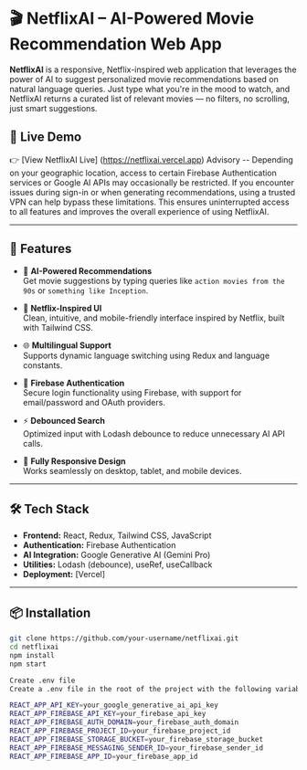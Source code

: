 # 🎬 NetflixAI – AI-Powered Movie Recommendation Web App

**NetflixAI** is a responsive, Netflix-inspired web application that leverages the power of AI to suggest personalized movie recommendations based on natural language queries. Just type what you're in the mood to watch, and NetflixAI returns a curated list of relevant movies — no filters, no scrolling, just smart suggestions.

## 🚀 Live Demo

👉 [View NetflixAI Live] (https://netflixai.vercel.app)
Advisory -- Depending on your geographic location, access to certain Firebase Authentication services or Google AI APIs may occasionally be restricted. If you encounter issues during sign-in or when generating recommendations, using a trusted VPN can help bypass these limitations. This ensures uninterrupted access to all features and improves the overall experience of using NetflixAI.

---

## 🌟 Features

- 🎯 **AI-Powered Recommendations**  
  Get movie suggestions by typing queries like `action movies from the 90s` or `something like Inception`.

- 🎥 **Netflix-Inspired UI**  
  Clean, intuitive, and mobile-friendly interface inspired by Netflix, built with Tailwind CSS.

- 🌐 **Multilingual Support**  
  Supports dynamic language switching using Redux and language constants.

- 🔐 **Firebase Authentication**  
  Secure login functionality using Firebase, with support for email/password and OAuth providers.

- ⚡ **Debounced Search**  
  Optimized input with Lodash debounce to reduce unnecessary AI API calls.

- 📲 **Fully Responsive Design**  
  Works seamlessly on desktop, tablet, and mobile devices.

---

## 🛠 Tech Stack

- **Frontend:** React, Redux, Tailwind CSS, JavaScript
- **Authentication:** Firebase Authentication
- **AI Integration:** Google Generative AI (Gemini Pro)
- **Utilities:** Lodash (debounce), useRef, useCallback
- **Deployment:** [Vercel]

---

## 📦 Installation

```bash
git clone https://github.com/your-username/netflixai.git
cd netflixai
npm install
npm start

Create .env file
Create a .env file in the root of the project with the following variables:

REACT_APP_API_KEY=your_google_generative_ai_api_key
REACT_APP_FIREBASE_API_KEY=your_firebase_api_key
REACT_APP_FIREBASE_AUTH_DOMAIN=your_firebase_auth_domain
REACT_APP_FIREBASE_PROJECT_ID=your_firebase_project_id
REACT_APP_FIREBASE_STORAGE_BUCKET=your_firebase_storage_bucket
REACT_APP_FIREBASE_MESSAGING_SENDER_ID=your_firebase_sender_id
REACT_APP_FIREBASE_APP_ID=your_firebase_app_id
